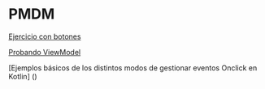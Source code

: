 # PMDM
[Ejercicio con botones](https://github.com/crisamoedo/EjercicioPruebaBoton.git)

[Probando ViewModel](https://github.com/crisamoedo/viewModelExamen.git)

[Ejemplos básicos de los distintos modos de gestionar eventos Onclick en Kotlin] ()


